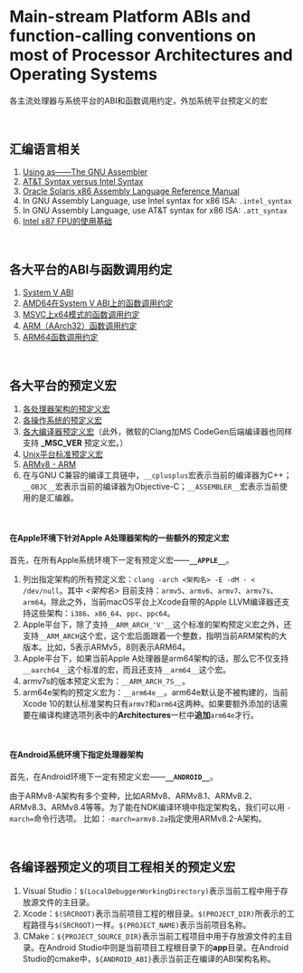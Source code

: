 # Main-stream Platform ABIs and function-calling conventions on most of Processor Architectures and Operating Systems
各主流处理器与系统平台的ABI和函数调用约定，外加系统平台预定义的宏

<br />

## 汇编语言相关

1. [Using as——The GNU Assembler](http://ftp.gnu.org/old-gnu/Manuals/gas-2.9.1/html_chapter/as_toc.html)
1. [AT&T Syntax versus Intel Syntax](http://ftp.gnu.org/old-gnu/Manuals/gas-2.9.1/html_chapter/as_16.html#SEC198)
1. [Oracle Solaris x86 Assembly Language Reference Manual](https://docs.oracle.com/cd/E36784_01/html/E36859/enmzx.html#scrolltoc)
1. In GNU Assembly Language, use Intel syntax for x86 ISA: `.intel_syntax`
1. In GNU Assembly Language, use AT&T syntax for x86 ISA: `.att_syntax`
1. [Intel x87 FPU的使用基础](https://blog.csdn.net/zenny_chen/article/details/6186820)

<br />

## 各大平台的ABI与函数调用约定

1. [System V ABI](https://wiki.osdev.org/System_V_ABI)
1. [AMD64在System V ABI上的函数调用约定](https://www.uclibc.org/docs/psABI-x86_64.pdf)
1. [MSVC上x64模式的函数调用约定](https://msdn.microsoft.com/en-us/library/9b372w95.aspx)
1. [ARM（AArch32）函数调用约定](http://101.96.10.64/infocenter.arm.com/help/topic/com.arm.doc.ihi0042e/IHI0042E_aapcs.pdf)
1. [ARM64函数调用约定](http://101.96.10.63/infocenter.arm.com/help/topic/com.arm.doc.ihi0055b/IHI0055B_aapcs64.pdf)

<br />

## 各大平台的预定义宏

1. [各处理器架构的预定义宏](https://sourceforge.net/p/predef/wiki/Architectures/)
1. [各操作系统的预定义宏](https://sourceforge.net/p/predef/wiki/OperatingSystems/)
1. [各大编译器预定义宏](https://sourceforge.net/p/predef/wiki/Compilers/)（此外，微软的Clang加MS CodeGen后端编译器也同样支持 **_MSC_VER** 预定义宏。）
1. [Unix平台标准预定义宏](https://sourceforge.net/p/predef/wiki/Standards/)
1. [ARMv8 - ARM](https://en.wikichip.org/wiki/arm/armv8)
1. 在与GNU C兼容的编译工具链中，`__cplusplus`宏表示当前的编译器为C++；`__OBJC__`宏表示当前的编译器为Objective-C；`__ASSEMBLER__`宏表示当前使用的是汇编器。

<br />

#### 在Apple环境下针对Apple A处理器架构的一些额外的预定义宏

首先，在所有Apple系统环境下一定有预定义宏——**`__APPLE__`**。

1. 列出指定架构的所有预定义宏：`clang -arch <架构名> -E -dM - < /dev/null`。其中 *<架构名>* 目前支持：`armv5`、`armv6`、`armv7`、`armv7s`、`arm64`。除此之外，当前macOS平台上Xcode自带的Apple LLVM编译器还支持这些架构：`i386`、`x86_64`、`ppc`、`ppc64`。
1. Apple平台下，除了支持`__ARM_ARCH_'V'__`这个标准的架构预定义宏之外，还支持`__ARM_ARCH`这个宏，这个宏后面跟着一个整数，指明当前ARM架构的大版本。比如，5表示ARMv5，8则表示ARM64。
1. Apple平台下，如果当前Apple A处理器是arm64架构的话，那么它不仅支持`__aarch64__`这个标准的宏，而且还支持`__arm64__`这个宏。
1. armv7s的版本预定义宏为：`__ARM_ARCH_7S__`。
1. arm64e架构的预定义宏为：`__arm64e__`。arm64e默认是不被构建的，当前Xcode 10的默认标准架构只有`armv7`和`arm64`这两种。如果要额外添加的话需要在编译构建选项列表中的**Architectures**一栏中**追加**`arm64e`才行。

<br />

#### 在Android系统环境下指定处理器架构

首先，在Android环境下一定有预定义宏——**`__ANDROID__`**。

由于ARMv8-A架构有多个变种，比如ARMv8、ARMv8.1、ARMv8.2、ARMv8.3、ARMv8.4等等。为了能在NDK编译环境中指定架构名，我们可以用 `-march=`命令行选项。
比如：`-march=armv8.2a`指定使用ARMv8.2-A架构。

<br />

## 各编译器预定义的项目工程相关的预定义宏

1. Visual Studio：`$(LocalDebuggerWorkingDirectory)`表示当前工程中用于存放源文件的主目录。
1. Xcode：`$(SRCROOT)`表示当前项目工程的根目录。`$(PROJECT_DIR)`所表示的工程路径与`$(SRCROOT)`一样。`$(PROJECT_NAME)`表示当前项目名称。
1. CMake：`${PROJECT_SOURCE_DIR}`表示当前工程项目中用于存放源文件的主目录。在Android Studio中则是当前项目工程根目录下的**app**目录。在Android Studio的cmake中，`${ANDROID_ABI}`表示当前正在编译的ABI架构名称。

<br />
